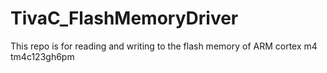 # TivaC_FlashMemoryDriver
This repo is for reading and writing to the flash memory of ARM cortex m4 tm4c123gh6pm
